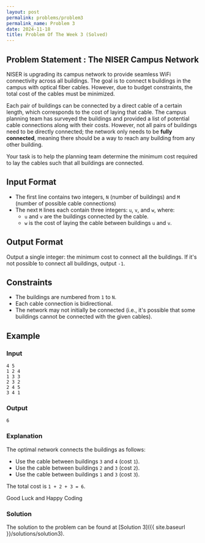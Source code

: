 ```yaml
---
layout: post
permalink: problems/problem3
permalink_name: Problem 3
date: 2024-11-18
title: Problem Of The Week 3 (Solved)
---
```


## Problem Statement :  The NISER Campus Network

NISER is upgrading its campus network to provide seamless WiFi connectivity across all buildings. The goal is to connect `N` buildings in the campus with optical fiber cables. However, due to budget constraints, the total cost of the cables must be minimized.

Each pair of buildings can be connected by a direct cable of a certain length, which corresponds to the cost of laying that cable. The campus planning team has surveyed the buildings and provided a list of potential cable connections along with their costs. However, not all pairs of buildings need to be directly connected; the network only needs to be **fully connected**, meaning there should be a way to reach any building from any other building.

Your task is to help the planning team determine the minimum cost required to lay the cables such that all buildings are connected.

## Input Format

- The first line contains two integers, `N` (number of buildings) and `M` (number of possible cable connections)
- The next `M` lines each contain three integers: `u`, `v`, and `w`, where:
  - `u` and `v` are the buildings connected by the cable.
  - `w` is the cost of laying the cable between buildings `u` and `v`.

## Output Format

Output a single integer: the minimum cost to connect all the buildings. If it's not possible to connect all buildings, output `-1`.

## Constraints

- The buildings are numbered from `1` to `N`.
- Each cable connection is bidirectional.
- The network may not initially be connected (i.e., it's possible that some buildings cannot be connected with the given cables).

## Example

### Input
```
4 5
1 2 4
1 3 3
2 3 2
2 4 5
3 4 1
```

### Output
```
6
```


### Explanation
The optimal network connects the buildings as follows:
- Use the cable between buildings `3` and `4` (cost `1`).
- Use the cable between buildings `2` and `3` (cost `2`).
- Use the cable between buildings `1` and `3` (cost `3`).

The total cost is `1 + 2 + 3 = 6`.



Good Luck and Happy Coding

### Solution
The solution to the problem can be found at [Solution 3]({{ site.baseurl }}/solutions/solution3).
